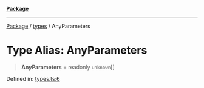 [**Package**](../../README.md)

***

[Package](../../modules.md) / [types](../README.md) / AnyParameters

# Type Alias: AnyParameters

> **AnyParameters** = readonly `unknown`[]

Defined in: [types.ts:6](https://github.com/AlexXanderGrib/monads-io/blob/d65e47796764202dffd7314b61c2ea9cedbb26e8/src/types.ts#L6)
